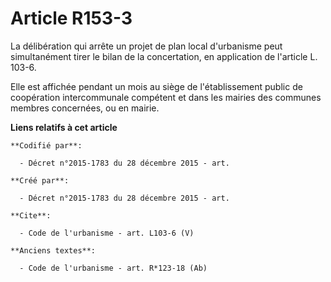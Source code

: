 # Article R153-3

La délibération qui arrête un projet de plan local d'urbanisme peut simultanément tirer le bilan de la concertation, en
application de l'article L. 103-6. 

Elle est affichée pendant un mois au siège de l'établissement public de coopération intercommunale compétent et dans les
mairies des communes membres concernées, ou en mairie.

**Liens relatifs à cet article**

	**Codifié par**:

	  - Décret n°2015-1783 du 28 décembre 2015 - art.

	**Créé par**:

	  - Décret n°2015-1783 du 28 décembre 2015 - art.

	**Cite**:

	  - Code de l'urbanisme - art. L103-6 (V)

	**Anciens textes**:

	  - Code de l'urbanisme - art. R*123-18 (Ab)
